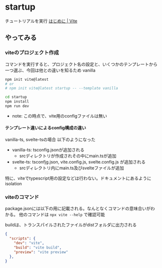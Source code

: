 # startup

チュートリアルを実行
[はじめに \| Vite](https://ja.vitejs.dev/guide/#vite-%E3%82%92%E3%82%AA%E3%83%B3%E3%83%A9%E3%82%A4%E3%83%B3%E3%81%A7%E8%A9%A6%E3%81%99)

## やってみる

### viteのプロジェクト作成

コマンドを実行すると、プロジェクト名の設定と、いくつかのテンプレートから一つ選ぶ、今回は他との違いを知るため vanilla

```bash
npm init vite@latest
# or
# npm init vite@latest startup -- --template vanilla

cd startup
npm install
npm run dev
```

- note: この時点で、vite用のconfigファイルは無い

#### テンプレート違いによるconfig構成の違い

vanilla-ts, svelte-tsの場合 以下のようになった

- vanilla-ts: tsconfig.jsonが追加される
  - srcディレクトリが作成されその中にmain.tsが追加
- svelte-ts: tsconfjg.json, vite.config.js, svelte.config.js が追加される
  - srcディレクトリ内にmain.ts及びsvelteファイルが追加

特に、viteでtypescript用の設定などは行わない。ドキュメントにあるようにisolation

### viteのコマンド

package.jsonには以下の用に記載される。なんとなくコマンドの意味合いがわかる。
他のコマンドは `npx vite --help` で確認可能

buildは、トランスパイルされたファイルがdistフォルダに出力される

```json
{
  "scripts": {
    "dev": "vite",
    "build": "vite build",
    "preview": "vite preview"
  },
}
```
